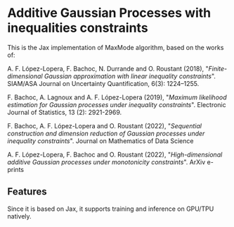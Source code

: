 # Additive Gaussian Processes with inequalities constraints

This is the Jax implementation of MaxMode algorithm, based on the works of:

A. F. López-Lopera, F. Bachoc, N. Durrande and O. Roustant (2018), "*Finite-dimensional Gaussian approximation with linear inequality constraints*". SIAM/ASA Journal on Uncertainty Quantification, 6(3): 1224–1255.  

F. Bachoc, A. Lagnoux and A. F. López-Lopera (2019), "*Maximum likelihood estimation for Gaussian processes under inequality constraints*". Electronic Journal of Statistics, 13 (2): 2921-2969.  

F. Bachoc, A. F. López-Lopera and O. Roustant (2022), "*Sequential construction and dimension reduction of Gaussian processes under inequality constraints*". Journal on Mathematics of Data Science  

A. F. López-Lopera, F. Bachoc and O. Roustant (2022), "*High-dimensional additive Gaussian processes under monotonicity constraints*". ArXiv e-prints  
  
## Features

Since it is based on Jax, it supports training and inference on GPU/TPU natively.  
